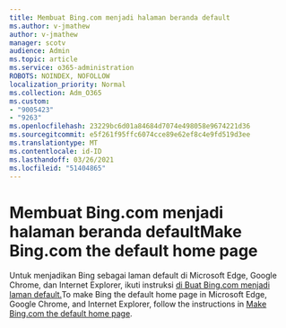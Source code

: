 ```yaml
---
title: Membuat Bing.com menjadi halaman beranda default
ms.author: v-jmathew
author: v-jmathew
manager: scotv
audience: Admin
ms.topic: article
ms.service: o365-administration
ROBOTS: NOINDEX, NOFOLLOW
localization_priority: Normal
ms.collection: Adm_O365
ms.custom:
- "9005423"
- "9263"
ms.openlocfilehash: 23229bc6d01a84684d7074e498058e9674221d36
ms.sourcegitcommit: e5f261f95ffc6074cce89e62ef8c4e9fd519d3ee
ms.translationtype: MT
ms.contentlocale: id-ID
ms.lasthandoff: 03/26/2021
ms.locfileid: "51404865"
---
```

# <a name="make-bingcom-the-default-home-page"></a><span data-ttu-id="af488-102">Membuat Bing.com menjadi halaman beranda default</span><span class="sxs-lookup"><span data-stu-id="af488-102">Make Bing.com the default home page</span></span>

<span data-ttu-id="af488-103">Untuk menjadikan Bing sebagai laman default di Microsoft Edge, Google Chrome, dan Internet Explorer, ikuti instruksi [di Buat Bing.com menjadi laman default.](https://go.microsoft.com/fwlink/?linkid=2149816)</span><span class="sxs-lookup"><span data-stu-id="af488-103">To make Bing the default home page in Microsoft Edge, Google Chrome, and Internet Explorer, follow the instructions in [Make Bing.com the default home page](https://go.microsoft.com/fwlink/?linkid=2149816).</span></span>
